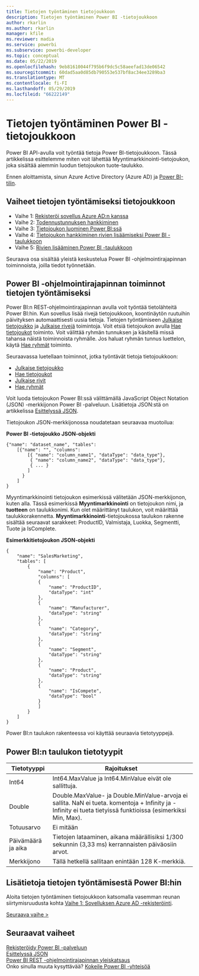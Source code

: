 ```yaml
---
title: Tietojen työntäminen tietojoukkoon
description: Tietojen työntäminen Power BI -tietojoukkoon
author: rkarlin
ms.author: rkarlin
manager: kfile
ms.reviewer: madia
ms.service: powerbi
ms.subservice: powerbi-developer
ms.topic: conceptual
ms.date: 05/22/2019
ms.openlocfilehash: 9eb81610044f795b6f9dc5c58aeefad13de06542
ms.sourcegitcommit: 60dad5aa0d85db790553e537bf8ac34ee3289ba3
ms.translationtype: MT
ms.contentlocale: fi-FI
ms.lasthandoff: 05/29/2019
ms.locfileid: "66222149"
---
```

# <a name="push-data-into-a-power-bi-dataset"></a>Tietojen työntäminen Power BI -tietojoukkoon

Power BI API-avulla voit työntää tietoja Power BI-tietojoukkoon. Tässä artikkelissa esittelemme miten voit lähettää Myyntimarkkinointi-tietojoukon, joka sisältää aiemmin luodun tietojoukon tuote-taulukko.

Ennen aloittamista, sinun Azure Active Directory (Azure AD) ja [Power BI-tilin](create-an-azure-active-directory-tenant.md).

## <a name="steps-to-push-data-into-a-dataset"></a>Vaiheet tietojen työntämiseksi tietojoukkoon

* Vaihe 1: [Rekisteröi sovellus Azure AD:n kanssa ](walkthrough-push-data-register-app-with-azure-ad.md)
* Vaihe 2: [Todennustunnuksen hankkiminen](walkthrough-push-data-get-token.md)
* Vaihe 3: [Tietojoukon luominen Power BI:ssä](walkthrough-push-data-create-dataset.md)
* Vaihe 4: [Tietojoukon hankkiminen rivien lisäämiseksi Power BI -taulukkoon](walkthrough-push-data-get-datasets.md)
* Vaihe 5: [Rivien lisääminen Power BI -taulukkoon](walkthrough-push-data-add-rows.md)

Seuraava osa sisältää yleistä keskustelua Power BI -ohjelmointirajapinnan toiminnoista, joilla tiedot työnnetään.

## <a name="power-bi-api-operations-to-push-data"></a>Power BI -ohjelmointirajapinnan toiminnot tietojen työntämiseksi

Power BI:n REST‑ohjelmointirajapinnan avulla voit työntää tietolähteitä Power BI:hin. Kun sovellus lisää rivejä tietojoukkoon, koontinäytön ruutuihin päivityksen automaattisesti uusia tietoja. Tietojen työntämiseen [Julkaise tietojoukko](https://docs.microsoft.com/rest/api/power-bi/pushdatasets/datasets_postdataset) ja [Julkaise rivejä](https://docs.microsoft.com/rest/api/power-bi/pushdatasets/datasets_postrows) toimintoja. Voit etsiä tietojoukon avulla [Hae tietojoukot](https://docs.microsoft.com/rest/api/power-bi/datasets/getdatasets) toiminto. Voit välittää ryhmän tunnuksen ja käsitellä missä tahansa näistä toiminnoista ryhmälle. Jos haluat ryhmän tunnus luettelon, käytä [Hae ryhmät](https://docs.microsoft.com/rest/api/power-bi/groups/getgroups) toiminto.

Seuraavassa luetellaan toiminnot, jotka työntävät tietoja tietojoukkoon:

* [Julkaise tietojoukko](https://docs.microsoft.com/rest/api/power-bi/pushdatasets/datasets_postdataset)
* [Hae tietojoukot](https://docs.microsoft.com/rest/api/power-bi/datasets/getdatasets)
* [Julkaise rivit](https://docs.microsoft.com/rest/api/power-bi/pushdatasets/datasets_postrows)
* [Hae ryhmät](https://docs.microsoft.com/rest/api/power-bi/groups/getgroups)

Voit luoda tietojoukon Power BI:ssä välittämällä JavaScript Object Notation (JSON) -merkkijonon Power BI -palveluun. Lisätietoja JSON:stä on artikkelissa [Esittelyssä JSON](http://json.org/).

Tietojoukon JSON-merkkijonossa noudatetaan seuraavaa muotoilua:

**Power BI -tietojoukko JSON-objekti**

    {"name": "dataset_name", "tables":
        [{"name": "", "columns":
            [{ "name": "column_name1", "dataType": "data_type"},
             { "name": "column_name2", "dataType": "data_type"},
             { ... }
            ]
          }
        ]
    }

Myyntimarkkinointi tietojoukon esimerkissä välitetään JSON-merkkijonon, kuten alla. Tässä esimerkissä **Myyntimarkkinointi** on tietojoukon nimi, ja **tuotteen** on taulukkonimi. Kun olet määrittänyt taulukon, voit määrittää taulukkorakennetta. **Myyntimarkkinointi**-tietojoukossa taulukon rakenne sisältää seuraavat sarakkeet: ProductID, Valmistaja, Luokka, Segmentti, Tuote ja IsComplete.

**Esimerkkitietojoukon JSON-objekti**

    {
        "name": "SalesMarketing",
        "tables": [
            {
                "name": "Product",
                "columns": [
                {
                    "name": "ProductID",
                    "dataType": "int"
                },
                {
                    "name": "Manufacturer",
                    "dataType": "string"
                },
                {
                    "name": "Category",
                    "dataType": "string"
                },
                {
                    "name": "Segment",
                    "dataType": "string"
                },
                {
                    "name": "Product",
                    "dataType": "string"
                },
                {
                    "name": "IsCompete",
                    "dataType": "bool"
                }
                ]
            }
        ]
    }

Power BI:n taulukon rakenteessa voi käyttää seuraavia tietotyyppejä.

## <a name="power-bi-table-data-types"></a>Power BI:n taulukon tietotyypit

| **Tietotyyppi** | **Rajoitukset** |
| --- | --- |
| Int64 |Int64.MaxValue ja Int64.MinValue eivät ole sallittuja. |
| Double |Double.MaxValue- ja Double.MinValue-arvoja ei sallita. NaN ei tueta. komentoja + Infinity ja - Infinity ei tueta tietyissä funktioissa (esimerkiksi Min, Max). |
| Totuusarvo |Ei mitään |
| Päivämäärä ja aika |Tietojen lataaminen, aikana määrällisiksi 1/300 sekunnin (3,33 ms) kerrannaisten päiväosiin arvot. |
| Merkkijono |Tällä hetkellä sallitaan enintään 128 K-merkkiä. |

## <a name="learn-more-about-pushing-data-into-power-bi"></a>Lisätietoja tietojen työntämisestä Power BI:hin

Aloita tietojen työntäminen tietojoukkoon katsomalla vasemman reunan siirtymisruudusta kohta [Vaihe 1: Sovelluksen Azure AD -rekisteröinti](walkthrough-push-data-register-app-with-azure-ad.md).

[Seuraava vaihe >](walkthrough-push-data-register-app-with-azure-ad.md)

## <a name="next-steps"></a>Seuraavat vaiheet

[Rekisteröidy Power BI -palveluun](create-an-azure-active-directory-tenant.md)  
[Esittelyssä JSON](http://json.org/)  
[Power BI REST -ohjelmointirajapinnan yleiskatsaus](overview-of-power-bi-rest-api.md)  
Onko sinulla muuta kysyttävää? [Kokeile Power BI -yhteisöä](http://community.powerbi.com/)